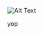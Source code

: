 ![Alt Text](https://user-images.githubusercontent.com/124853941/227136489-38d06060-8056-4f2d-83f9-a829e0cb423a.png)

yop
